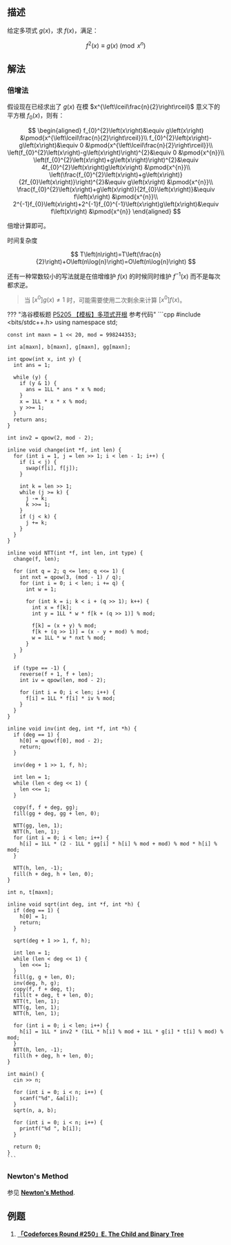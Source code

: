 ## 描述

给定多项式 $g\left(x\right)$，求 $f\left(x\right)$，满足：

$$
f^{2}\left(x\right)\equiv g\left(x\right) \pmod{x^{n}}
$$

## 解法

### 倍增法

假设现在已经求出了 $g\left(x\right)$ 在模 $x^{\left\lceil\frac{n}{2}\right\rceil}$ 意义下的平方根 $f_{0}\left(x\right)$，则有：

$$
\begin{aligned}
	f_{0}^{2}\left(x\right)&\equiv g\left(x\right) &\pmod{x^{\left\lceil\frac{n}{2}\right\rceil}}\\
	f_{0}^{2}\left(x\right)-g\left(x\right)&\equiv 0 &\pmod{x^{\left\lceil\frac{n}{2}\right\rceil}}\\
	\left(f_{0}^{2}\left(x\right)-g\left(x\right)\right)^{2}&\equiv 0 &\pmod{x^{n}}\\
	\left(f_{0}^{2}\left(x\right)+g\left(x\right)\right)^{2}&\equiv 4f_{0}^{2}\left(x\right)g\left(x\right) &\pmod{x^{n}}\\
	\left(\frac{f_{0}^{2}\left(x\right)+g\left(x\right)}{2f_{0}\left(x\right)}\right)^{2}&\equiv g\left(x\right) &\pmod{x^{n}}\\
	\frac{f_{0}^{2}\left(x\right)+g\left(x\right)}{2f_{0}\left(x\right)}&\equiv f\left(x\right) &\pmod{x^{n}}\\
	2^{-1}f_{0}\left(x\right)+2^{-1}f_{0}^{-1}\left(x\right)g\left(x\right)&\equiv f\left(x\right) &\pmod{x^{n}}
\end{aligned}
$$

倍增计算即可。

时间复杂度

$$
T\left(n\right)=T\left(\frac{n}{2}\right)+O\left(n\log{n}\right)=O\left(n\log{n}\right)
$$

还有一种常数较小的写法就是在倍增维护 $f\left(x\right)$ 的时候同时维护 $f^{-1}\left(x\right)$ 而不是每次都求逆。

> 当 $\left[x^{0}\right]g\left(x\right)\neq 1$ 时，可能需要使用二次剩余来计算 $\left[x^{0}\right]f\left(x\right)$。

??? "洛谷模板题 [P5205 【模板】多项式开根](https://www.luogu.com.cn/problem/P5205) 参考代码"
    ```cpp
    #include <bits/stdc++.h>
    using namespace std;
    
    const int maxn = 1 << 20, mod = 998244353;
    
    int a[maxn], b[maxn], g[maxn], gg[maxn];
    
    int qpow(int x, int y) {
      int ans = 1;
    
      while (y) {
        if (y & 1) {
          ans = 1LL * ans * x % mod;
        }
        x = 1LL * x * x % mod;
        y >>= 1;
      }
      return ans;
    }
    
    int inv2 = qpow(2, mod - 2);
    
    inline void change(int *f, int len) {
      for (int i = 1, j = len >> 1; i < len - 1; i++) {
        if (i < j) {
          swap(f[i], f[j]);
        }
    
        int k = len >> 1;
        while (j >= k) {
          j -= k;
          k >>= 1;
        }
        if (j < k) {
          j += k;
        }
      }
    }
    
    inline void NTT(int *f, int len, int type) {
      change(f, len);
    
      for (int q = 2; q <= len; q <<= 1) {
        int nxt = qpow(3, (mod - 1) / q);
        for (int i = 0; i < len; i += q) {
          int w = 1;
    
          for (int k = i; k < i + (q >> 1); k++) {
            int x = f[k];
            int y = 1LL * w * f[k + (q >> 1)] % mod;
    
            f[k] = (x + y) % mod;
            f[k + (q >> 1)] = (x - y + mod) % mod;
            w = 1LL * w * nxt % mod;
          }
        }
      }
    
      if (type == -1) {
        reverse(f + 1, f + len);
        int iv = qpow(len, mod - 2);
    
        for (int i = 0; i < len; i++) {
          f[i] = 1LL * f[i] * iv % mod;
        }
      }
    }
    
    inline void inv(int deg, int *f, int *h) {
      if (deg == 1) {
        h[0] = qpow(f[0], mod - 2);
        return;
      }
    
      inv(deg + 1 >> 1, f, h);
    
      int len = 1;
      while (len < deg << 1) {
        len <<= 1;
      }
    
      copy(f, f + deg, gg);
      fill(gg + deg, gg + len, 0);
    
      NTT(gg, len, 1);
      NTT(h, len, 1);
      for (int i = 0; i < len; i++) {
        h[i] = 1LL * (2 - 1LL * gg[i] * h[i] % mod + mod) % mod * h[i] % mod;
      }
    
      NTT(h, len, -1);
      fill(h + deg, h + len, 0);
    }
    
    int n, t[maxn];
    
    inline void sqrt(int deg, int *f, int *h) {
      if (deg == 1) {
        h[0] = 1;
        return;
      }
    
      sqrt(deg + 1 >> 1, f, h);
    
      int len = 1;
      while (len < deg << 1) {
        len <<= 1;
      }
      fill(g, g + len, 0);
      inv(deg, h, g);
      copy(f, f + deg, t);
      fill(t + deg, t + len, 0);
      NTT(t, len, 1);
      NTT(g, len, 1);
      NTT(h, len, 1);
    
      for (int i = 0; i < len; i++) {
        h[i] = 1LL * inv2 * (1LL * h[i] % mod + 1LL * g[i] * t[i] % mod) % mod;
      }
      NTT(h, len, -1);
      fill(h + deg, h + len, 0);
    }
    
    int main() {
      cin >> n;
    
      for (int i = 0; i < n; i++) {
        scanf("%d", &a[i]);
      }
      sqrt(n, a, b);
    
      for (int i = 0; i < n; i++) {
        printf("%d ", b[i]);
      }
    
      return 0;
    }
    ```

### Newton's Method

参见 [**Newton's Method**](./newton.md#newtons-method).

## 例题

1. [**「Codeforces Round #250」E. The Child and Binary Tree**](https://codeforces.com/contest/438/problem/E)
